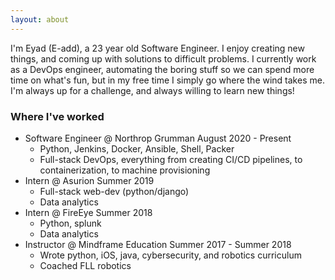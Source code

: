 ```yaml
---
layout: about
---
```


I'm Eyad (E-add), a 23 year old Software Engineer.  I enjoy creating new things, and coming up with solutions to difficult problems.  I currently work as a DevOps engineer, automating the boring stuff so we can spend more time on what's fun, but in my free time I simply go where the wind takes me.  I'm always up for a challenge, and always willing to learn new things! 
### Where I've worked

- Software Engineer @ Northrop Grumman August 2020 - Present
    - Python, Jenkins, Docker, Ansible, Shell, Packer
    - Full-stack DevOps, everything from creating CI/CD pipelines, to containerization, to machine provisioning
- Intern @ Asurion Summer 2019
    - Full-stack web-dev (python/django)
    - Data analytics
- Intern @ FireEye Summer 2018
    - Python, splunk
    - Data analytics
- Instructor @ Mindframe Education Summer 2017 - Summer 2018
    - Wrote python, iOS, java, cybersecurity, and robotics curriculum
    - Coached FLL robotics








